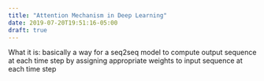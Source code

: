 ```yaml
---
title: "Attention Mechanism in Deep Learning"
date: 2019-07-20T19:51:16-05:00
draft: true
---
```


What it is: basically a way for a seq2seq model to compute output sequence at each time step by assigning appropriate weights to input sequence at each time step